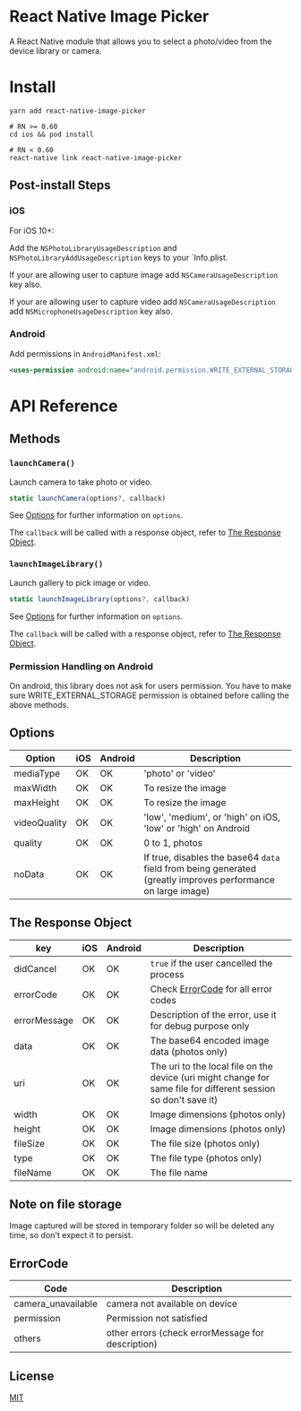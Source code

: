 # React Native Image Picker

A React Native module that allows you to select a photo/video from the device library or camera.

# Install

```
yarn add react-native-image-picker

# RN >= 0.60
cd ios && pod install

# RN < 0.60
react-native link react-native-image-picker
```

## Post-install Steps

### iOS

For iOS 10+:

Add the `NSPhotoLibraryUsageDescription` and `NSPhotoLibraryAddUsageDescription` keys to your `Info.plist.

If your are allowing user to capture image add `NSCameraUsageDescription` key also.

If your are allowing user to capture video add `NSCameraUsageDescription` add `NSMicrophoneUsageDescription` key also.

### Android

Add permissions in `AndroidManifest.xml`:

```xml
<uses-permission android:name="android.permission.WRITE_EXTERNAL_STORAGE"/>
```


# API Reference

## Methods

### `launchCamera()`

Launch camera to take photo or video.

```js
static launchCamera(options?, callback)
```

See [Options](#options) for further information on `options`.

The `callback` will be called with a response object, refer to [The Response Object](#the-response-object).

### `launchImageLibrary()`

Launch gallery to pick image or video.

```js
static launchImageLibrary(options?, callback)
```

See [Options](#options) for further information on `options`.

The `callback` will be called with a response object, refer to [The Response Object](#the-response-object).

### Permission Handling on Android

On android, this library does not ask for users permission. You have to make sure WRITE_EXTERNAL_STORAGE permission is obtained before calling the above methods.

## Options

| Option             | iOS   | Android | Description                                                                                                      |
| ------------------ | ------| ------- | ---------------------------------------------------------------------------------------------------------------- |
| mediaType          | OK    | OK      | 'photo' or 'video'                                                                                               |
| maxWidth           | OK    | OK      | To resize the image                                                                                              |
| maxHeight          | OK    | OK      | To resize the image                                                                                              |
| videoQuality       | OK    | OK      | 'low', 'medium', or 'high' on iOS, 'low' or 'high' on Android                                                    |
| quality            | OK    | OK      | 0 to 1, photos                                                                                                   |
| noData             | OK    | OK      | If true, disables the base64 `data` field from being generated (greatly improves performance on large image)     |


## The Response Object

| key              | iOS  | Android | Description                                                                                                          |
| ---------------- | -----| --------| -------------------------------------------------------------------------------------------------------------------- |
| didCancel        | OK   | OK      | `true` if the user cancelled the process                                                                             |
| errorCode        | OK   | OK      | Check [ErrorCode](#ErrorCode) for all error codes                                                                    |
| errorMessage     | OK   | OK      | Description of the error, use it for debug purpose only                                                              |
| data             | OK   | OK      | The base64 encoded image data (photos only)                                                                          |
| uri              | OK   | OK      | The uri to the local file on the device (uri might change for same file for different session so don't save it)      |
| width            | OK   | OK      | Image dimensions (photos only)                                                                                       |
| height           | OK   | OK      | Image dimensions (photos only)                                                                                       |
| fileSize         | OK   | OK      | The file size (photos only)                                                                                          |
| type             | OK   | OK      | The file type (photos only)                                                                                          |
| fileName         | OK   | OK      | The file name                                                                                                        |

## Note on file storage
Image captured will be stored in temporary folder so will be deleted any time, so don't expect it to persist.


## ErrorCode

| Code               | Description                                                                                                      |
| ------------------ | ---------------------------------------------------------------------------------------------------------------- |
| camera_unavailable | camera not available on device                                                                                   |
| permission         | Permission not satisfied                                                                                         |
| others             | other errors (check errorMessage for description)                                                                |

## License

[MIT](LICENSE.md)

